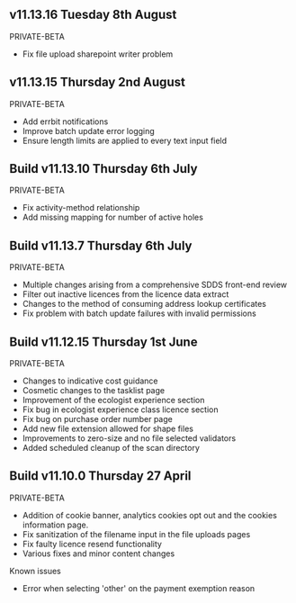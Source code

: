 ## v11.13.16         Tuesday 8th August
PRIVATE-BETA
- Fix file upload sharepoint writer problem

## v11.13.15         Thursday 2nd August
PRIVATE-BETA
- Add errbit notifications
- Improve batch update error logging
- Ensure length limits are applied to every text input field

## Build v11.13.10   Thursday 6th July
PRIVATE-BETA
- Fix activity-method relationship
- Add missing mapping for number of active holes

## Build v11.13.7   Thursday 6th July
PRIVATE-BETA
- Multiple changes arising from a comprehensive SDDS front-end review
- Filter out inactive licences from the licence data extract
- Changes to the method of consuming address lookup certificates
- Fix problem with batch update failures with invalid permissions

## Build v11.12.15   Thursday 1st June
PRIVATE-BETA

- Changes to indicative cost guidance 
- Cosmetic changes to the tasklist page
- Improvement of the ecologist experience section
- Fix bug in ecologist experience class licence section
- Fix bug on purchase order number page
- Add new file extension allowed for shape files
- Improvements to zero-size and no file selected validators
- Added scheduled cleanup of the scan directory

## Build v11.10.0   Thursday 27 April 
PRIVATE-BETA

- Addition of cookie banner, analytics cookies opt out and the cookies information page.
- Fix sanitization of the filename input in the file uploads pages
- Fix faulty licence resend functionality
- Various fixes and minor content changes

Known issues
- Error when selecting 'other' on the payment exemption reason

